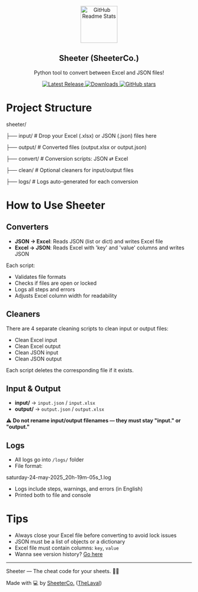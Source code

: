 <p align="center">
 <img width="100px" src="https://github.com/user-attachments/assets/0b6e0abf-970e-4cea-b504-c812b8d8bd5d" align="center" alt="GitHub Readme Stats" />
 <h2 align="center">Sheeter (SheeterCo.)</h2>
 <p align="center">Python tool to convert between Excel and JSON files!</p>
</p>

<p align="center">
  <!-- Latest release -->
  <a href="https://tooomm.github.io/github-release-stats/?username=SheeterCo&repository=Sheeter">
    <img alt="Latest Release" src="https://img.shields.io/github/v/release/thelaval/Sheeter?style=flat&logo=python&logoColor=black&label=Latest%20Release%20%3A&labelColor=white&color=green" />
  <!-- Downloads -->
  <a href="https://tooomm.github.io/github-release-stats/?username=SheeterCo&repository=Sheeter">
    <img alt="Downloads" src="https://img.shields.io/github/downloads/thelaval/Sheeter/total?style=flat&logo=github&logoColor=black&label=Downloads%20%3A&labelColor=white&color=turquoise" />

  <!-- GitHub stars -->
  <a href="https://github.com/SheeterCo/Sheeter/stargazers">
    <img alt="GitHub stars" src="https://img.shields.io/github/stars/thelaval/Sheeter?style=flat&logo=github&logoColor=black&label=Stars%20%3A&labelColor=white&color=gold" />
  </a>
</p>

# Project Structure

sheeter/

├── input/ # Drop your Excel (.xlsx) or JSON (.json) files here

├── output/ # Converted files (output.xlsx or output.json)

├── convert/ # Conversion scripts: JSON ⇄ Excel

├── clean/ # Optional cleaners for input/output files

├── logs/ # Logs auto-generated for each conversion

# How to Use Sheeter

## Converters

- **JSON → Excel**: Reads JSON (list or dict) and writes Excel file
- **Excel → JSON**: Reads Excel with 'key' and 'value' columns and writes JSON

Each script:
- Validates file formats
- Checks if files are open or locked
- Logs all steps and errors
- Adjusts Excel column width for readability

## Cleaners

There are 4 separate cleaning scripts to clean input or output files:
- Clean Excel input
- Clean Excel output
- Clean JSON input
- Clean JSON output

Each script deletes the corresponding file if it exists.

## Input & Output

- **input/** → `input.json` / `input.xlsx`
- **output/** → `output.json` / `output.xlsx`

⚠️ **Do not rename input/output filenames — they must stay "input." or "output."**

## Logs

- All logs go into `/logs/` folder
- File format:

saturday-24-may-2025_20h-19m-05s_1.log

- Logs include steps, warnings, and errors (in English)
- Printed both to file and console

# Tips

- Always close your Excel file before converting to avoid lock issues
- JSON must be a list of objects or a dictionary
- Excel file must contain columns: `key`, `value`
- Wanna see version history? [Go here](https://github.com/SheeterCo/Sheeter/blob/main/HISTORY.md)

---

Sheeter — The cheat code for your sheets. 🧑‍💻

Made with 💻 by [SheeterCo.](https://github.com/SheeterCo/) ([TheLaval](https://github.com/TheLaval))
